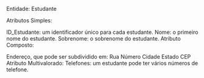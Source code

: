 Entidade: Estudante

Atributos Simples:

ID_Estudante: um identificador único para cada estudante.
Nome: o primeiro nome do estudante.
Sobrenome: o sobrenome do estudante.
Atributo Composto:

Endereço, que pode ser subdividido em:
Rua
Número
Cidade
Estado
CEP
Atributo Multivalorado:
Telefones: um estudante pode ter vários números de telefone.
